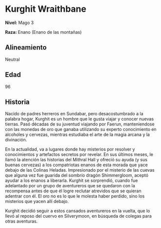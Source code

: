 # Kurghit Wraithbane

**Nivel:** Mago 3

**Raza:** Enano (Enano de las montañas)

## Alineamiento
Neutral

## Edad
96

## Historia
Nacido de padres herreros en Sundabar, pero desacostumbrado a la palabra hogar, Kurghit es un hombre que le gusta viajar y conocer nuevas tierras. Pasó décadas de su juventud viajando por Faerun, manteniendose con las monedas de oro que ganaba utilizando su experto conocimiento en alcoholes y cervezas, mientras estudiaba el arte de la magia arcana y la divinación.

En la actualidad, va a lugares donde hay misterios por resolver y conocimientos y artefactos secretos por revelar. En sus últimos meses, le llamó la atención las historias del Mithral Hall y ofreció su ayuda (y sus buenas cervezas) a los compatriotas enanos de esta morada que yace debajo de las Colinas Heladas. Impresionado por el misterio de las cuevas que alguna vez fue guarida del sombrío dragón Shimmergloom, aceptó ayudar a los enanos a liberarla. Kurghit se sorprendió, cuando fue adelantado por un grupo de aventureros que se quedaron con la recompensa antes de que él logre reclutar atrevidos que se quieran adentrar con él. El oro no es lo que le molesta haber perdido, sino los misterios que yacen allí debajo.

Kurghit decidió seguir a estos cansados aventureros en la vuelta, que lo llevó al reposo del cuervo en Silverymoon, en búsqueda de colegas para otras aventuras.

